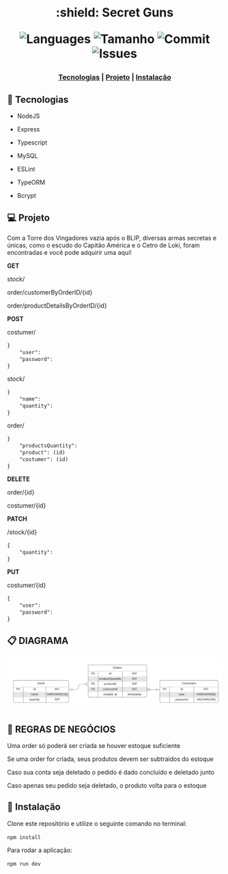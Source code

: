 <h1 align = "center">  :shield: Secret Guns

<p align="center"> 
    <img alt = "Languages" src="https://img.shields.io/github/languages/count/Konstructa/Secret-Guns-API">
    <img alt = "Tamanho" src="https://img.shields.io/github/repo-size/Konstructa/Secret-Guns-API">
    <img alt = "Commit" src="https://img.shields.io/github/last-commit/Konstructa/Secret-Guns-API">
    <img alt = "Issues" src="https://img.shields.io/github/issues/Konstructa/Secret-Guns-API">
</p>

<h3 align="center"> 
    <a href="#rocket-tecnologias">Tecnologias</a>          |
    <a href="#computer-projeto">Projeto</a>          |
    <a href="#hammer-instalação">Instalação</a>
</h3>

## :rocket: Tecnologias

- NodeJS

- Express

- Typescript

- MySQL

- ESLint

- TypeORM

- Bcrypt

## :computer: Projeto

Com a Torre dos Vingadores vazia após o BLIP, diversas armas secretas e únicas, como o escudo do Capitão América e o Cetro de Loki, foram encontradas e você pode adquirir uma aqui!

**GET**

stock/

order/customerByOrderID/{id}

order/productDetailsByOrderID/{id}

**POST**

costumer/

```
}
    "user": 
    "password": 
} 
```

stock/
```
}
    "name": 
    "quantity": 
} 
```

order/
```
}
    "productsQuantity": 
    "product": (id)
    "costumer": (id)
} 
```

**DELETE**

order/{id}

costumer/{id}

**PATCH**

/stock/{id}
```
{   
    "quantity": 
}
```

**PUT**

costumer/{id}
```
{
    "user": 
    "password": 
}

```


## :clipboard: DIAGRAMA
<p align="center" >
<img alt = "disgrama" src="./diagrama.png">
</p>


## :handshake: REGRAS DE NEGÓCIOS

Uma order só poderá ser criada se houver estoque suficiente

Se uma order for criada, seus produtos devem ser subtraídos do estoque

Caso sua conta seja deletado o pedido é dado concluído e deletado junto

Caso apenas seu pedido seja deletado, o produto volta para o estoque

## :hammer: Instalação

Clone este repositório e utilize o seguinte comando no terminal:

```npm install```

Para rodar a aplicação:

 ```npm run dev```
